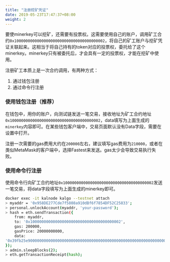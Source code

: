 ```yaml
---
title: "注册挖矿凭证"
date: 2019-05-23T17:47:37+08:00
weight: 2
---
```


要使minerkey可以挖矿，还需要有投票权。这需要使用自己的账户，调用矿工合约`0x1000000000000000000000000000000000000002`，将自己的矿工账户与挖矿凭证关联起来。这相当于将自己持有的token对应的投票权，委托给了这个minerkey。minerkey只有被委托后，才会具有一定的投票权，才能在挖矿中使用。

注册矿工本质上是一次合约调用，有两种方式：
1. 通过钱包注册
2. 通过命令行注册

### 使用钱包注册（推荐）

在钱包中，用你的账户，向测试链发送一笔交易，接收地址为矿工合约地址`0x1000000000000000000000000000000000000002`，data填写为上面生成的`minerkey`内容即可。在某些钱包客户端中，交易页面默认没有Data字段，需要在设置中打开。

注册一次需要的gas费用大约在`200000`左右，建议填写gas费用为`210000`，或者在类似MetaMask的客户端中，选择Fastest来发送。gas太少会导致交易执行失败。

### 使用命令行注册

使用命令行向矿工合约地址`0x1000000000000000000000000000000000000002`发送一笔交易，将data字段填写为上面生成的minerkey即可。

```bash
docker exec -it kalnode kalgo --testnet attach
> myaddr = '0x958DE277Cde7f5808a910dBf6f7854DF52C25833';
> personal.unlockAccount(myaddr, 'your-password');
> hash = eth.sendTransaction({
    from: myaddr, 
    to: '0x1000000000000000000000000000000000000002', 
    gas: 200000, 
    gasPrice: 20000000000, 
    data: 
'0x39fb25e90000000000000000000000000000000000000000000000000000000000002f440000000000000000000000000000000000000000000000000000000000000064000000000000000000000000958de277cde7f5808a910dbf6f7854df52c2583355094cc911dca3b0ff42e63e7d4d627d5131307fcd495b535de4fa627bb999bfb728eed47ed4b7426c46e8b57c4132dc89e4092463267040c7c6769a80e72c69'
});
> admin.sleepBlocks(2);
> eth.getTransactionReceipt(hash);
```
